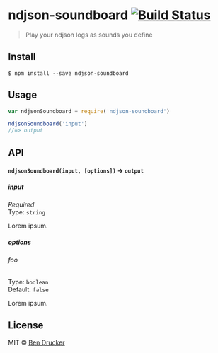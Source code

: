 # ndjson-soundboard [![Build Status](https://travis-ci.org/bendrucker/ndjson-soundboard.svg?branch=master)](https://travis-ci.org/bendrucker/ndjson-soundboard)

> Play your ndjson logs as sounds you define


## Install

```
$ npm install --save ndjson-soundboard
```


## Usage

```js
var ndjsonSoundboard = require('ndjson-soundboard')

ndjsonSoundboard('input')
//=> output
```

## API

#### `ndjsonSoundboard(input, [options])` -> `output`

##### input

*Required*  
Type: `string`

Lorem ipsum.

##### options

###### foo

Type: `boolean`  
Default: `false`

Lorem ipsum.


## License

MIT © [Ben Drucker](http://bendrucker.me)

